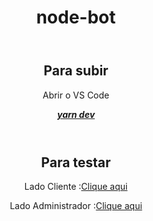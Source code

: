 <!DOCTYPE html>
<html lang="pt-br>

<head>

<meta charset="UTF-8">
<title>NLW-5 node bot</title>

</head>

</head>
<body>
<header><h1> node-bot<h1></header>
<header>
<h2>Para subir</h2>
<p>Abrir o VS Code</p>
<u>
<b>
<i>
yarn dev
</i>
</b>
</u>
<!--<from action=""  method="">
<input type="text"  name="yarn dev"  value=""   placeholder=" yarn dev"/> 
</from>-->
</header>
<header>
<p><h2>Para testar</h2></p>
<p>Lado Cliente  :<a href="http://localhost:3333/pages/client">Clique aqui</a></p>
<p>Lado Administrador  :<a href="http://localhost:3333/pages/admin">Clique aqui</a></p>
</header>
</body>
</html>